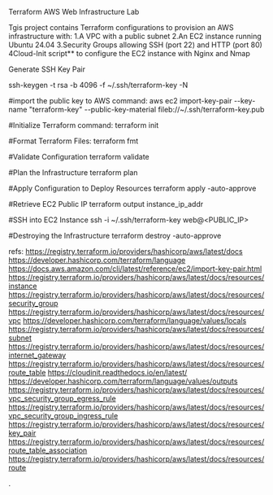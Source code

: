 Terraform AWS Web Infrastructure Lab

Tgis project contains Terraform configurations to provision an AWS infrastructure with:
1.A VPC with a public subnet
2.An EC2 instance running Ubuntu 24.04
3.Security Groups allowing SSH (port 22) and HTTP (port 80)
4Cloud-Init script** to configure the EC2 instance with Nginx and Nmap

Generate SSH Key Pair

ssh-keygen -t rsa -b 4096 -f ~/.ssh/terraform-key -N 

#import the public key to AWS command:
aws ec2 import-key-pair --key-name "terraform-key" --public-key-material fileb://~/.ssh/terraform-key.pub


#Initialize Terraform command: 
terraform init

#Format Terraform Files:
terraform fmt

#Validate Configuration
terraform validate

#Plan the Infrastructure
terraform plan

#Apply Configuration to Deploy Resources
terraform apply -auto-approve

#Retrieve EC2 Public IP
terraform output instance_ip_addr

#SSH into EC2 Instance
ssh -i ~/.ssh/terraform-key web@<PUBLIC_IP>

#Destroying the Infrastructure
terraform destroy -auto-approve

refs:
https://registry.terraform.io/providers/hashicorp/aws/latest/docs
https://developer.hashicorp.com/terraform/language
https://docs.aws.amazon.com/cli/latest/reference/ec2/import-key-pair.html
https://registry.terraform.io/providers/hashicorp/aws/latest/docs/resources/instance
https://registry.terraform.io/providers/hashicorp/aws/latest/docs/resources/security_group
https://registry.terraform.io/providers/hashicorp/aws/latest/docs/resources/vpc
https://developer.hashicorp.com/terraform/language/values/locals
https://registry.terraform.io/providers/hashicorp/aws/latest/docs/resources/subnet
https://registry.terraform.io/providers/hashicorp/aws/latest/docs/resources/internet_gateway
https://registry.terraform.io/providers/hashicorp/aws/latest/docs/resources/route_table
https://cloudinit.readthedocs.io/en/latest/
https://developer.hashicorp.com/terraform/language/values/outputs
https://registry.terraform.io/providers/hashicorp/aws/latest/docs/resources/vpc_security_group_egress_rule
https://registry.terraform.io/providers/hashicorp/aws/latest/docs/resources/vpc_security_group_ingress_rule
https://registry.terraform.io/providers/hashicorp/aws/latest/docs/resources/key_pair
https://registry.terraform.io/providers/hashicorp/aws/latest/docs/resources/route_table_association
https://registry.terraform.io/providers/hashicorp/aws/latest/docs/resources/route




.